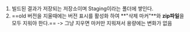 1. 빌드된 결과가 저장되는 저장소이며 Staging이라는 폴더에 쌓인다.
2. ==old 버전을 지울때에는 버전 표시를 활성화 하여 **"삭제 마커"**와 **zip파일**을 모두 지워야 한다.== -> 그냥 지우면 마커만 지워져서 용량에는 변화가 없음